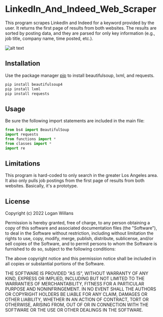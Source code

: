 # LinkedIn_And_Indeed_Web_Scraper

This program scrapes LinkedIn and Indeed for a keyword provided by the user. It returns the first page of results from both websites. The results are sorted by posting data, and they are parsed for only key information (e.g., job title, company name, time posted, etc.).

![alt text](https://cdn.pixabay.com/photo/2014/08/12/23/23/keyboard-417090_960_720.jpg)

## Installation

Use the package manager [pip](https://pip.pypa.io/en/stable/) to install beautifulsoup, lxml, and requests.

```bash
pip install beautifulsoup4
pip install lxml
pip install requests
```

## Usage
Be sure the following import statements are included in the main file:

```python
from bs4 import BeautifulSoup
import requests
from functions import *
from classes import *
import re
```

## Limitations
This program is hard-coded to only search in the greater Los Angeles area. It also only pulls job postings from the first page of results from both websites. Basically, it's a prototype.

## License
Copyright (c) 2022 Logan Willans

Permission is hereby granted, free of charge, to any person obtaining a copy
of this software and associated documentation files (the "Software"), to deal
in the Software without restriction, including without limitation the rights
to use, copy, modify, merge, publish, distribute, sublicense, and/or sell
copies of the Software, and to permit persons to whom the Software is
furnished to do so, subject to the following conditions:

The above copyright notice and this permission notice shall be included in all
copies or substantial portions of the Software.

THE SOFTWARE IS PROVIDED "AS IS", WITHOUT WARRANTY OF ANY KIND, EXPRESS OR
IMPLIED, INCLUDING BUT NOT LIMITED TO THE WARRANTIES OF MERCHANTABILITY,
FITNESS FOR A PARTICULAR PURPOSE AND NONINFRINGEMENT. IN NO EVENT SHALL THE
AUTHORS OR COPYRIGHT HOLDERS BE LIABLE FOR ANY CLAIM, DAMAGES OR OTHER
LIABILITY, WHETHER IN AN ACTION OF CONTRACT, TORT OR OTHERWISE, ARISING FROM,
OUT OF OR IN CONNECTION WITH THE SOFTWARE OR THE USE OR OTHER DEALINGS IN THE
SOFTWARE.
